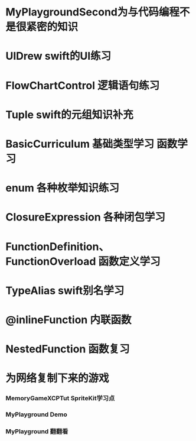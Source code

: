 # MyPlaygroundSecond为与代码编程不是很紧密的知识
# UIDrew swift的UI练习
# FlowChartControl 逻辑语句练习
# Tuple swift的元组知识补充
# BasicCurriculum 基础类型学习 函数学习
# enum 各种枚举知识练习
# ClosureExpression 各种闭包学习
# FunctionDefinition、FunctionOverload  函数定义学习
# TypeAlias swift别名学习
# @inlineFunction 内联函数
# NestedFunction 函数复习
# 为网络复制下来的游戏
### MemoryGameXCPTut SpriteKit学习点 
### MyPlayground Demo
### MyPlayground 翻翻看

